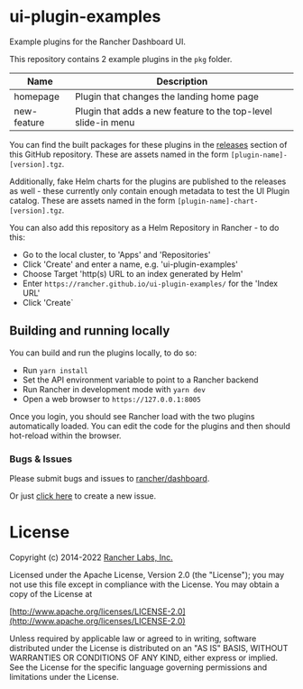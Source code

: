 # ui-plugin-examples
Example plugins for the Rancher Dashboard UI.

This repository contains 2 example plugins in the `pkg` folder.

|Name|Description|
|----|-----------|
|homepage|Plugin that changes the landing home page|
|new-feature|Plugin that adds a new feature to the top-level slide-in menu|

You can find the built packages for these plugins in the [releases](https://github.com/rancher/ui-plugin-examples/releases) section of this GitHub repository. These are assets named in the form `[plugin-name]-[version].tgz`.

Additionally, fake Helm charts for the plugins are published to the releases as well - these currently only contain enough metadata to test the UI Plugin catalog. These are assets named in the form `[plugin-name]-chart-[version].tgz`.

You can also add this repository as a Helm Repository in Rancher - to do this:

- Go to the local cluster, to 'Apps' and 'Repositories'
- Click 'Create' and enter a name, e.g. 'ui-plugin-examples'
- Choose Target 'http(s) URL to an index generated by Helm'
- Enter `https://rancher.github.io/ui-plugin-examples/` for the 'Index URL'
- Click 'Create`

## Building and running locally

You can build and run the plugins locally, to do so:

- Run `yarn install`
- Set the API environment variable to point to a Rancher backend
- Run Rancher in development mode with `yarn dev`
- Open a web browser to `https://127.0.0.1:8005`

Once you login, you should see Rancher load with the two plugins automatically loaded. You can edit the code for the plugins
and then should hot-reload within the browser.

### Bugs & Issues
Please submit bugs and issues to [rancher/dashboard](//github.com/rancher/dashboard/issues).

Or just [click here](//github.com/rancher/dashboard/issues/new) to create a new issue.

License
=======
Copyright (c) 2014-2022 [Rancher Labs, Inc.](http://rancher.com)

Licensed under the Apache License, Version 2.0 (the "License");
you may not use this file except in compliance with the License.
You may obtain a copy of the License at

[http://www.apache.org/licenses/LICENSE-2.0](http://www.apache.org/licenses/LICENSE-2.0)

Unless required by applicable law or agreed to in writing, software
distributed under the License is distributed on an "AS IS" BASIS,
WITHOUT WARRANTIES OR CONDITIONS OF ANY KIND, either express or implied.
See the License for the specific language governing permissions and
limitations under the License.
